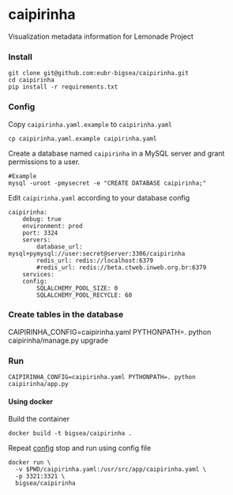 # caipirinha
Visualization metadata information for Lemonade Project

### Install
```
git clone git@github.com:eubr-bigsea/caipirinha.git
cd caipirinha
pip install -r requirements.txt
```

### Config
Copy `caipirinha.yaml.example` to `caipirinha.yaml`
```
cp caipirinha.yaml.example caipirinha.yaml
```

Create a database named `caipirinha` in a MySQL server and grant permissions to a user.
```
#Example
mysql -uroot -pmysecret -e "CREATE DATABASE caipirinha;"
```

Edit `caipirinha.yaml` according to your database config
```
caipirinha:
    debug: true
    environment: prod
    port: 3324
    servers:
        database_url: mysql+pymysql://user:secret@server:3306/caipirinha
        redis_url: redis://localhost:6379
        #redis_url: redis://beta.ctweb.inweb.org.br:6379
    services:
    config:
        SQLALCHEMY_POOL_SIZE: 0
        SQLALCHEMY_POOL_RECYCLE: 60
```
### Create tables in the database
CAIPIRINHA_CONFIG=caipirinha.yaml PYTHONPATH=. python caipirinha/manage.py upgrade

### Run
```
CAIPIRINHA_CONFIG=caipirinha.yaml PYTHONPATH=. python caipirinha/app.py
```

#### Using docker
Build the container
```
docker build -t bigsea/caipirinha .
```

Repeat [config](#config) stop and run using config file
```
docker run \
  -v $PWD/caipirinha.yaml:/usr/src/app/caipirinha.yaml \
  -p 3321:3321 \
  bigsea/caipirinha
```
